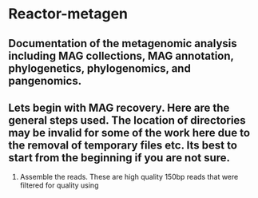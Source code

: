 # Reactor-metagen
## Documentation of the metagenomic analysis including MAG collections, MAG annotation, phylogenetics, phylogenomics, and pangenomics.

## Lets begin with MAG recovery. Here are the general steps used. The location of directories may be invalid for some of the work here due to the removal of temporary files etc.  Its best to start from the beginning if you are not sure.  

1. Assemble the reads.  These are high quality 150bp reads that were filtered for quality using 
